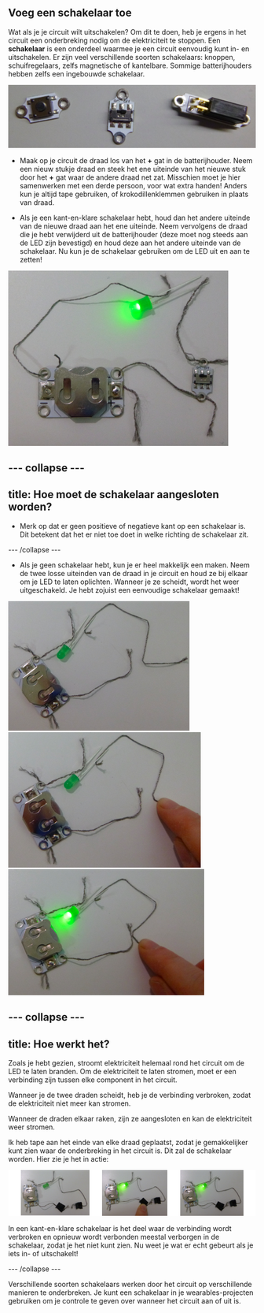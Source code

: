 ## Voeg een schakelaar toe

Wat als je je circuit wilt uitschakelen? Om dit te doen, heb je ergens in het circuit een onderbreking nodig om de elektriciteit te stoppen. Een **schakelaar** is een onderdeel waarmee je een circuit eenvoudig kunt in- en uitschakelen. Er zijn veel verschillende soorten schakelaars: knoppen, schuifregelaars, zelfs magnetische of kantelbare. Sommige batterijhouders hebben zelfs een ingebouwde schakelaar.

![](images/switches.png)

+ Maak op je circuit de draad los van het **+** gat in de batterijhouder. Neem een nieuw stukje draad en steek het ene uiteinde van het nieuwe stuk door het **+** gat waar de andere draad net zat. Misschien moet je hier samenwerken met een derde persoon, voor wat extra handen! Anders kun je altijd tape gebruiken, of krokodillenklemmen gebruiken in plaats van draad.

+ Als je een kant-en-klare schakelaar hebt, houd dan het andere uiteinde van de nieuwe draad aan het ene uiteinde. Neem vervolgens de draad die je hebt verwijderd uit de batterijhouder (deze moet nog steeds aan de LED zijn bevestigd) en houd deze aan het andere uiteinde van de schakelaar. Nu kun je de schakelaar gebruiken om de LED uit en aan te zetten!

![](images/switch_on_thread.png)

--- collapse ---
---
title: Hoe moet de schakelaar aangesloten worden?
---

+ Merk op dat er geen positieve of negatieve kant op een schakelaar is. Dit betekent dat het er niet toe doet in welke richting de schakelaar zit.

--- /collapse ---

+ Als je geen schakelaar hebt, kun je er heel makkelijk een maken. Neem de twee losse uiteinden van de draad in je circuit en houd ze bij elkaar om je LED te laten oplichten. Wanneer je ze scheidt, wordt het weer uitgeschakeld. Je hebt zojuist een eenvoudige schakelaar gemaakt!

![](images/switch_diy_thread_a.png) ![](images/switch_diy_thread_b.png) ![](images/switch_diy_thread_c.png)

--- collapse ---
---
title: Hoe werkt het?
---

Zoals je hebt gezien, stroomt elektriciteit helemaal rond het circuit om de LED te laten branden. Om de elektriciteit te laten stromen, moet er een verbinding zijn tussen elke component in het circuit.

Wanneer je de twee draden scheidt, heb je de verbinding verbroken, zodat de elektriciteit niet meer kan stromen.

Wanneer de draden elkaar raken, zijn ze aangesloten en kan de elektriciteit weer stromen.

Ik heb tape aan het einde van elke draad geplaatst, zodat je gemakkelijker kunt zien waar de onderbreking in het circuit is. Dit zal de schakelaar worden. Hier zie je het in actie:

![](images/switch_diy_tape_abc_120_650.png)

In een kant-en-klare schakelaar is het deel waar de verbinding wordt verbroken en opnieuw wordt verbonden meestal verborgen in de schakelaar, zodat je het niet kunt zien. Nu weet je wat er echt gebeurt als je iets in- of uitschakelt!

--- /collapse ---

Verschillende soorten schakelaars werken door het circuit op verschillende manieren te onderbreken. Je kunt een schakelaar in je wearables-projecten gebruiken om je controle te geven over wanneer het circuit aan of uit is.

